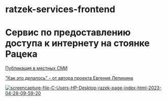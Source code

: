 # ratzek-services-frontend

# Сервис по предоставлению доступа к интернету на стоянке Рацека

[Публикация в местных СМИ](https://economist.kg/novosti/2023/04/14/alpinist-iz-rossii-za-svoj-schet-provel-internet-v-alplager-v-kyrgyzstane-potratil-100-tysyach-somov/)

["Как это делалось" - от автора проекта Евгения Лепихина](https://disk.yandex.ru/i/tH-vM4GqW4HDlA)

<a href="https://ibb.co/zFjqPhT"><img src="https://i.ibb.co/LrbV9zX/screencapture-file-C-Users-HP-Desktop-razek-page-index-html-2023-04-28-09-59-20.png" alt="screencapture-file-C-Users-HP-Desktop-razek-page-index-html-2023-04-28-09-59-20" border="0"></a>
